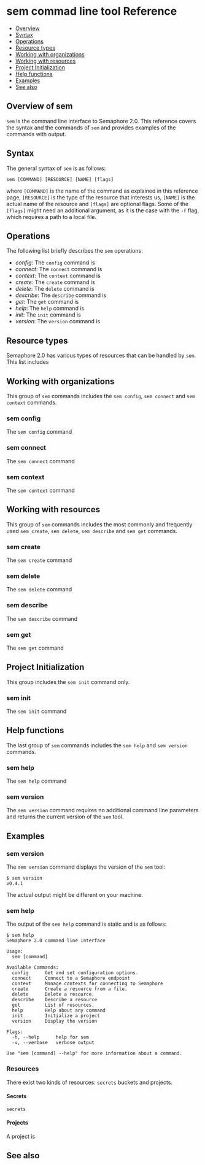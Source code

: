 # sem commad line tool Reference

* [Overview](#overview-of-sem)
* [Syntax](#syntax)
* [Operations](#operations)
* [Resource types](#resource-types)
* [Working with organizations](#working-with-organizations)
* [Working with resources](#working-with-resources)
* [Project Initialization](#project-initialization)
* [Help functions](#help-functions)
* [Examples](#examples)
* [See also](#see-also)


## Overview of sem

`sem` is the command line interface to Semaphore 2.0. This reference covers
the syntax and the commands of `sem` and provides examples of the commands with
output.


## Syntax

The general syntax of `sem` is as follows:

    sem [COMMAND] [RESOURCE] [NAME] [flags]

where `[COMMAND]` is the name of the command as explained in this reference
page, `[RESOURCE]` is the type of the resource that interests us, `[NAME]` is
the actual name of the resource and `[flags]` are optional flags. Some of the
`[flags]` might need an additional argument, as it is the case with the `-f`
flag, which requires a path to a local file.


## Operations

The following list briefly describes the `sem` operations:

* *config*: The `config` command is
* *connect*: The `connect` command is
* *context*: The `context` command is
* *create*: The `create` command is
* *delete*: The `delete` command is
* *describe*: The `describe` command is
* *get*: The `get` command is
* *help*: The `help` command is
* *init*: The `init` command is
* *version*: The `version` command is


## Resource types

Semaphore 2.0 has various types of resources that can be handled by `sem`. This
list includes

## Working with organizations

This group of `sem` commands includes the `sem config`, `sem connect` and `sem context` commands.


### sem config

The `sem config` command

### sem connect

The `sem connect` command

### sem context

The `sem context` command


## Working with resources

This group of `sem` commands includes the most commonly and frequently used
`sem create`, `sem delete`, `sem describe` and `sem get` commands.


### sem create

The `sem create` command


### sem delete

The `sem delete` command


### sem describe

The `sem describe` command


### sem get

The `sem get` command


## Project Initialization

This group includes the `sem init` command only.

### sem init

The `sem init` command


## Help functions

The last group of `sem` commands includes the `sem help` and `sem version`
commands.

### sem help

The `sem help` command


### sem version

The `sem version` command requires no additional command line parameters and
returns the current version of the `sem` tool.


## Examples


### sem version

The `sem version` command displays the version of the `sem` tool:

    $ sem version
    v0.4.1

The actual output might be different on your machine.

### sem help

The output of the `sem help` command is static and is as follows:

    $ sem help
    Semaphore 2.0 command line interface

    Usage:
      sem [command]

    Available Commands:
      config      Get and set configuration options.
      connect     Connect to a Semaphore endpoint
      context     Manage contexts for connecting to Semaphore
      create      Create a resource from a file.
      delete      Delete a resource.
      describe    Describe a resource
      get         List of resources.
      help        Help about any command
      init        Initialize a project
      version     Display the version

    Flags:
      -h, --help      help for sem
      -v, --verbose   verbose output

    Use "sem [command] --help" for more information about a command.

### Resources

There exist two kinds of resources: `secrets` buckets and projects.

#### Secrets

`secrets`

#### Projects

A project is

## See also


